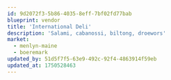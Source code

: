 ```yaml
---
id: 9d2072f3-5b86-4035-8eff-7bf02fd77bab
blueprint: vendor
title: 'International Deli'
description: 'Salami, cabanossi, biltong, droewors'
market:
  - menlyn-maine
  - boeremark
updated_by: 51d5f7f5-63e9-492c-92f4-4863914f59eb
updated_at: 1750528463
---
```

